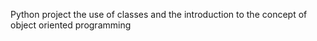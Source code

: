 Python project the use of classes and the introduction to the concept of object oriented programming
